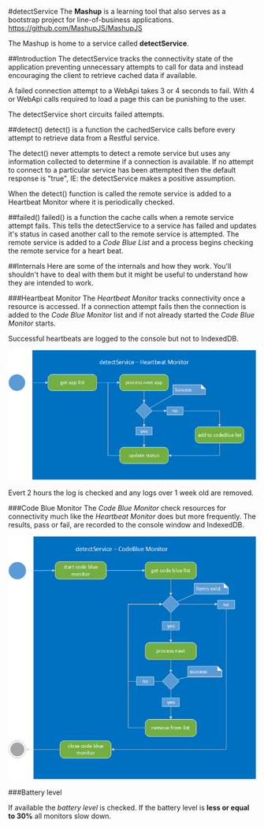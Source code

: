 
#detectService
The **Mashup** is a learning tool that also serves as a bootstrap project for line-of-business applications. https://github.com/MashupJS/MashupJS

The Mashup is home to a service called **detectService**.

##Introduction
The detectService tracks the connectivity state of the application preventing unnecessary attempts to call for data and instead encouraging the client to retrieve cached data if available.

A failed connection attempt to a WebApi takes 3 or 4 seconds to fail.  With 4 or WebApi calls required to load a page this can be punishing to the user.

The detectService short circuits failed attempts.


##detect()
detect() is a function the cachedService calls before every attempt to retrieve data from a Restful service.

The detect() never attempts to detect a remote service but uses any information collected to determine if a connection is available.  If no attempt to connect to a particular service has been attempted then the default response is "true", IE: the detectService makes a positive assumption.

When the detect() function is called the remote service is added to a Heartbeat Monitor where it is periodically checked.

##failed()
failed() is a function the cache calls when a remote service attempt fails.   This tells the detectService to a service has failed and updates it's status in cased another call to the remote service is attempted.  The remote service is added to a *Code Blue List* and a process begins checking the remote service for a heart beat.

##Internals
Here are some of the internals and how they work.  You'll shouldn't have to deal with them but it might be useful to understand how they are intended to work.

###Heartbeat Monitor
The *Heartbeat Monitor* tracks connectivity once a resource is accessed.  If a connection attempt fails then the connection is added to the *Code Blue Monitor* list and if not already started the *Code Blue Monitor* starts.

Successful heartbeats are logged to the console but not to IndexedDB.

![enter image description here](https://raw.githubusercontent.com/MashupJS/MashupJS/master/docs/mashupCore/services/detectService/detectService%20-%20Heartbeat%20Monitor.png)

Evert 2 hours the log is checked and any logs over 1 week old are removed. 

###Code Blue Monitor
The *Code Blue Monitor* check resources for connectivity much like the *Heartbeat Monitor* does but more frequently.  The results, pass or fail, are recorded to the console window and IndexedDB.

<img src="https://raw.githubusercontent.com/MashupJS/MashupJS/master/docs/mashupCore/services/detectService/detectService%20-%20CodeBlue%20Monitor.png" />


###Battery level

If available the *battery level* is checked.  If the battery level is **less or equal to 30%** all monitors slow down.

